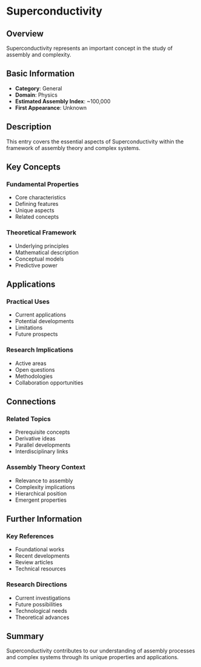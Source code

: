 # Superconductivity

## Overview

Superconductivity represents an important concept in the study of assembly and complexity.

## Basic Information

- **Category**: General
- **Domain**: Physics
- **Estimated Assembly Index**: ~100,000
- **First Appearance**: Unknown

## Description

This entry covers the essential aspects of Superconductivity within the framework of assembly theory and complex systems.

## Key Concepts

### Fundamental Properties
- Core characteristics
- Defining features
- Unique aspects
- Related concepts

### Theoretical Framework
- Underlying principles
- Mathematical description
- Conceptual models
- Predictive power

## Applications

### Practical Uses
- Current applications
- Potential developments
- Limitations
- Future prospects

### Research Implications
- Active areas
- Open questions
- Methodologies
- Collaboration opportunities

## Connections

### Related Topics
- Prerequisite concepts
- Derivative ideas
- Parallel developments
- Interdisciplinary links

### Assembly Theory Context
- Relevance to assembly
- Complexity implications
- Hierarchical position
- Emergent properties

## Further Information

### Key References
- Foundational works
- Recent developments
- Review articles
- Technical resources

### Research Directions
- Current investigations
- Future possibilities
- Technological needs
- Theoretical advances

## Summary

Superconductivity contributes to our understanding of assembly processes and complex systems through its unique properties and applications.

